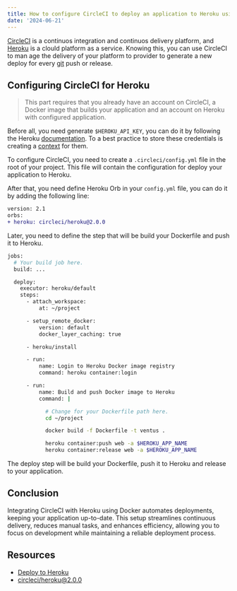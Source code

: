 ```yaml
---
title: How to configure CircleCI to deploy an application to Heroku using Docker
date: '2024-06-21'
---
```


[CircleCI](https://circleci.com/) is a continuos integration and continuos delivery platform, and [Heroku](https://www.heroku.com/) is a clould platform as a service. Knowing this, you can use CircleCI to man
age the delivery of your platform to provider to generate a new deploy for every [git](https://git-scm.com/) push or release.

## Configuring CircleCI for Heroku

> This part requires that you already have an account on CircleCI, a Docker image that builds your application and an account on Heroku with configured application.

Before all, you need generate `$HEROKU_API_KEY`, you can do it by following the Heroku [documentation](https://help.heroku.com/PBGP6IDE/how-should-i-generate-an-api-key-that-allows-me-to-use-the-heroku-platform-api/). To a best practice to store these credentials is creating a [context](https://circleci.com/docs/contexts/) for them.

To configure CircleCI, you need to create a `.circleci/config.yml` file in the root of your project. This file will contain the configuration for deploy your application to Heroku.

After that, you need define Heroku Orb in your `config.yml` file, you can do it by adding the following line:

```diff
version: 2.1
orbs:
+ heroku: circleci/heroku@2.0.0
```

Later, you need to define the step that will be build your Dockerfile and push it to Heroku.

```sh
jobs:
  # Your build job here.
  build: ...

  deploy:
    executor: heroku/default
    steps:
      - attach_workspace:
          at: ~/project

      - setup_remote_docker:
          version: default
          docker_layer_caching: true

      - heroku/install

      - run:
          name: Login to Heroku Docker image registry
          command: heroku container:login

      - run:
          name: Build and push Docker image to Heroku
          command: |

            # Change for your Dockerfile path here.
            cd ~/project

            docker build -f Dockerfile -t ventus .

            heroku container:push web -a $HEROKU_APP_NAME
            heroku container:release web -a $HEROKU_APP_NAME
```

The deploy step will be build your Dockerfile, push it to Heroku and release to your application.

## Conclusion

Integrating CircleCI with Heroku using Docker automates deployments, keeping your application up-to-date. This setup streamlines continuous delivery, reduces manual tasks, and enhances efficiency, allowing you to focus on development while maintaining a reliable deployment process.

## Resources

- [Deploy to Heroku](https://circleci.com/docs/deploy-to-heroku/)
- [circleci/heroku@2.0.0](https://circleci.com/developer/orbs/orb/circleci/heroku)
